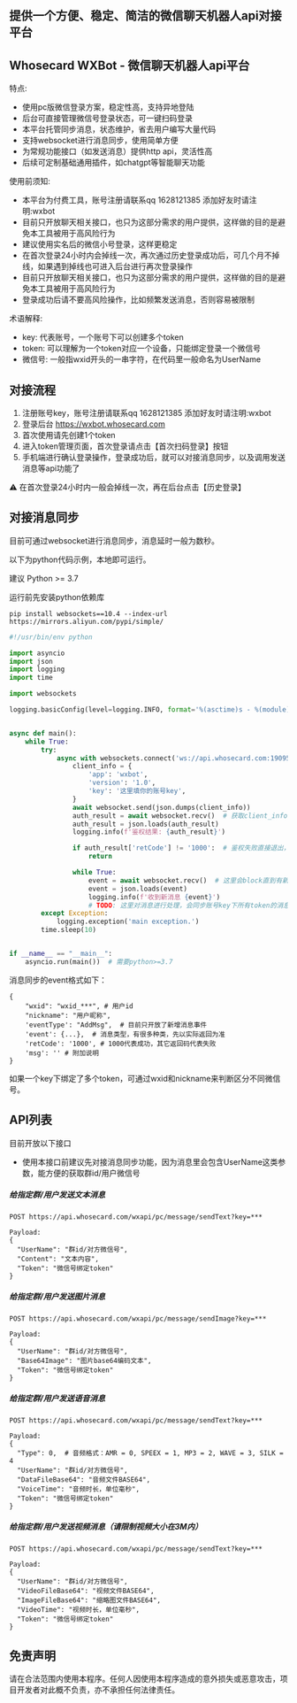 ## 提供一个方便、稳定、简洁的微信聊天机器人api对接平台

## Whosecard WXBot - 微信聊天机器人api平台

特点:

* 使用pc版微信登录方案，稳定性高，支持异地登陆
* 后台可直接管理微信号登录状态，可一键扫码登录
* 本平台托管同步消息，状态维护，省去用户编写大量代码
* 支持websocket进行消息同步，使用简单方便
* 为常规功能接口（如发送消息）提供http api，灵活性高
* 后续可定制基础通用插件，如chatgpt等智能聊天功能

使用前须知:

* 本平台为付费工具，账号注册请联系qq 1628121385 添加好友时请注明:wxbot
* 目前只开放聊天相关接口，也只为这部分需求的用户提供，这样做的目的是避免本工具被用于高风险行为
* 建议使用实名后的微信小号登录，这样更稳定
* 在首次登录24小时内会掉线一次，再次通过历史登录成功后，可几个月不掉线，如果遇到掉线也可进入后台进行再次登录操作
* 目前只开放聊天相关接口，也只为这部分需求的用户提供，这样做的目的是避免本工具被用于高风险行为
* 登录成功后请不要高风险操作，比如频繁发送消息，否则容易被限制

术语解释:
* key: 代表账号，一个账号下可以创建多个token
* token: 可以理解为一个token对应一个设备，只能绑定登录一个微信号
* 微信号: 一般指wxid开头的一串字符，在代码里一般命名为UserName


## 对接流程

1. 注册账号key，账号注册请联系qq 1628121385 添加好友时请注明:wxbot
2. 登录后台 https://wxbot.whosecard.com
3. 首次使用请先创建1个token
4. 进入token管理页面，首次登录请点击【首次扫码登录】按钮
5. 手机端进行确认登录操作，登录成功后，就可以对接消息同步，以及调用发送消息等api功能了

⚠️ 在首次登录24小时内一般会掉线一次，再在后台点击【历史登录】

## 对接消息同步

目前可通过websocket进行消息同步，消息延时一般为数秒。

以下为python代码示例，本地即可运行。

建议 Python >= 3.7

运行前先安装python依赖库
```
pip install websockets==10.4 --index-url https://mirrors.aliyun.com/pypi/simple/
```

```Python
#!/usr/bin/env python

import asyncio
import json
import logging
import time

import websockets

logging.basicConfig(level=logging.INFO, format='%(asctime)s - %(module)s - %(levelname)s - %(message)s')


async def main():
    while True:
        try:
            async with websockets.connect('ws://api.whosecard.com:19095') as websocket:
                client_info = {
                    'app': 'wxbot',
                    'version': '1.0',
                    'key': '这里填你的账号key',
                }
                await websocket.send(json.dumps(client_info))
                auth_result = await websocket.recv()  # 获取client_info鉴权结果，只有鉴权成功后才能同步
                auth_result = json.loads(auth_result)
                logging.info(f'鉴权结果: {auth_result}')

                if auth_result['retCode'] != '1000':  # 鉴权失败直接退出，不要重试
                    return

                while True:
                    event = await websocket.recv()  # 这里会block直到有新消息
                    event = json.loads(event)
                    logging.info(f'收到新消息 {event}')
                    # TODO: 这里对消息进行处理，会同步账号key下所有token的消息
        except Exception:
            logging.exception('main exception.')
        time.sleep(10)


if __name__ == "__main__":
    asyncio.run(main())  # 需要python>=3.7
```

消息同步的event格式如下：
```
{
    "wxid": "wxid_***", # 用户id
    "nickname": "用户昵称",
    'eventType': "AddMsg",  # 目前只开放了新增消息事件
    'event': {...},  # 消息类型，有很多种类，先以实际返回为准
    'retCode': '1000', # 1000代表成功，其它返回码代表失败
    'msg': '' # 附加说明
}
```
如果一个key下绑定了多个token，可通过wxid和nickname来判断区分不同微信号。

## API列表

目前开放以下接口

* 使用本接口前建议先对接消息同步功能，因为消息里会包含UserName这类参数，能方便的获取群id/用户微信号

##### 给指定群/用户发送文本消息
```
POST https://api.whosecard.com/wxapi/pc/message/sendText?key=***

Payload:
{
  "UserName": "群id/对方微信号",
  "Content": "文本内容",
  "Token": "微信号绑定token"
}
```

##### 给指定群/用户发送图片消息
```
POST https://api.whosecard.com/wxapi/pc/message/sendImage?key=***

Payload:
{
  "UserName": "群id/对方微信号",
  "Base64Image": "图片base64编码文本",
  "Token": "微信号绑定token"
}
```

##### 给指定群/用户发送语音消息
```
POST https://api.whosecard.com/wxapi/pc/message/sendText?key=***

Payload:
{
  "Type": 0,  # 音频格式：AMR = 0, SPEEX = 1, MP3 = 2, WAVE = 3, SILK = 4
  "UserName": "群id/对方微信号",
  "DataFileBase64": "音频文件BASE64",
  "VoiceTime": "音频时长，单位毫秒",
  "Token": "微信号绑定token"
}
```

##### 给指定群/用户发送视频消息（请限制视频大小在3M内）
```
POST https://api.whosecard.com/wxapi/pc/message/sendText?key=***

Payload:
{
  "UserName": "群id/对方微信号",
  "VideoFileBase64": "视频文件BASE64",
  "ImageFileBase64": "缩略图文件BASE64",
  "VideoTime": "视频时长，单位毫秒",
  "Token": "微信号绑定token"
}
```

## 免责声明

请在合法范围内使用本程序。任何人因使用本程序造成的意外损失或恶意攻击，项目开发者对此概不负责，亦不承担任何法律责任。
